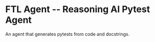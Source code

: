 

FTL Agent -- Reasoning AI Pytest Agent
==========================================

An agent that generates pytests from code and docstrings.


